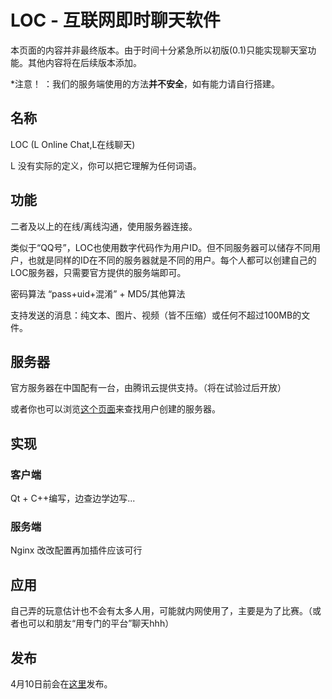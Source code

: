# LOC - 互联网即时聊天软件

本页面的内容并非最终版本。由于时间十分紧急所以初版(0.1)只能实现聊天室功能。其他内容将在后续版本添加。

*注意！ ：我们的服务端使用的方法**并不安全**，如有能力请自行搭建。

## 名称

LOC (L Online Chat,L在线聊天)

L 没有实际的定义，你可以把它理解为任何词语。

## 功能

二者及以上的在线/离线沟通，使用服务器连接。

类似于“QQ号”，LOC也使用数字代码作为用户ID。但不同服务器可以储存不同用户，也就是同样的ID在不同的服务器就是不同的用户。每个人都可以创建自己的LOC服务器，只需要官方提供的服务端即可。

密码算法 “pass+uid+混淆” + MD5/其他算法

支持发送的消息：纯文本、图片、视频（皆不压缩）或任何不超过100MB的文件。

## 服务器

官方服务器在中国配有一台，由腾讯云提供支持。（将在试验过后开放）

或者你也可以浏览[这个页面](https://docs.liziqian.net/#/LOC/serverlist)来查找用户创建的服务器。

## 实现

### 客户端

Qt + C++编写，边查边学边写...

### 服务端

Nginx 改改配置再加插件应该可行

## 应用

自己弄的玩意估计也不会有太多人用，可能就内网使用了，主要是为了比赛。（或者也可以和朋友“用专门的平台”聊天hhh）

## 发布

4月10日前会在[这里](https://loc.liziqian.net)发布。